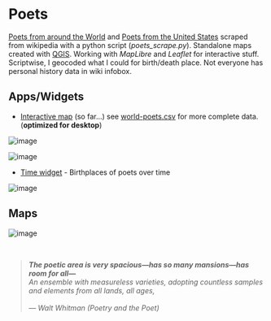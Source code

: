 # Poets
[Poets from around the World](https://en.wikipedia.org/wiki/List_of_poets) and [Poets from the United States](https://en.wikipedia.org/wiki/List_of_poets_from_the_United_States) scraped from wikipedia with a python script (*poets_scrape.py*). Standalone maps created with [QGIS](https://www.qgis.org/en/site/). 
Working with *MapLibre* and *Leaflet* for interactive stuff. </br>
Scriptwise, I geocoded what I could for birth/death place. Not everyone has personal history data in wiki infobox. </br>


<!--
>*<b>The poetic area is very spacious—has so many mansions—has room for all—</b><br>
>An ensemble with measureless varieties, adopting countless samples and elements from all lands, all ages,<br><br>
> — Walt Whitman (Poetry and the Poet)*
-->

## Apps/Widgets
* [Interactive map](http://slackerdesign.com/poets/poets.html) (so far...) see [world-poets.csv](world-poets.csv) for more complete data. (**optimized for desktop**)

![image](https://github.com/briggsreschke/poets/assets/16325768/83cb0b48-e1c8-4990-b492-0b0f7a753d17)

![image](https://github.com/briggsreschke/poets/assets/16325768/98be464b-5450-42fc-98a7-07a10f9a9cbe)






<!-- ![image](https://github.com/briggsreschke/poets/assets/16325768/c1d52860-da1f-42c5-a5bd-d0caa5312500) -->

* [Time widget](http://slackerdesign.com/poets/poet_timeslider.html) - Birthplaces of poets over time

![image](https://github.com/briggsreschke/poets/assets/16325768/a1c4e141-778f-42f6-b259-e4c08e81c074)
<br/>

## Maps
<!-- ![image](https://github.com/briggsreschke/poets/assets/16325768/e8b4094c-f77d-4879-9482-eff92c162ff2) -->
![image](https://github.com/briggsreschke/poets/assets/16325768/b737f482-97e3-4706-b1e9-efb345ea8683)

</br>

>*<b>The poetic area is very spacious—has so many mansions—has room for all—</b><br>
>An ensemble with measureless varieties, adopting countless samples and elements from all lands, all ages,<br><br>
> — Walt Whitman (Poetry and the Poet)*

































